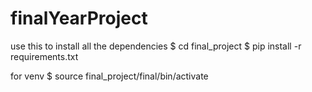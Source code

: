# finalYearProject

use this to install all the dependencies 
$ cd final_project
$ pip install -r requirements.txt

for venv
$ source final_project/final/bin/activate

